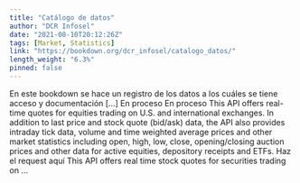```yaml
---
title: "Catálogo de datos"
author: "DCR Infosel"
date: "2021-08-10T20:12:26Z"
tags: [Market, Statistics]
link: "https://bookdown.org/dcr_infosel/catalogo_datos/"
length_weight: "6.3%"
pinned: false
---
```


En este bookdown se hace un registro de los datos a los cuáles se tiene acceso y documentación [...] En proceso En proceso This API offers real-time quotes for equities trading on U.S. and international exchanges. In addition to last price and stock quote (bid/ask) data, the API also provides intraday tick data, volume and time weighted average prices and other market statistics including open, high, low, close, opening/closing auction prices and other data for active equities, depository receipts and ETFs. Haz el request aquí This API offers real time stock quotes for securities trading on ...
